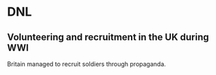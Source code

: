 # DNL

## Volunteering and recruitment in the UK during WWI

Britain managed to recruit soldiers through propaganda.

